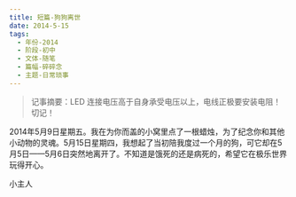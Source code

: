 ```yaml
---
title: 短篇-狗狗离世
date: 2014-5-15
tags:
  - 年份-2014
  - 阶段-初中
  - 文体-随笔
  - 篇幅-碎碎念
  - 主题-日常琐事
---
```


> 记事摘要：LED 连接电压高于自身承受电压以上，电线正极要安装电阻！切记！

2014年5月9日星期五。我在为你而盖的小窝里点了一根蜡烛，为了纪念你和其他小动物的灵魂。5月15日星期四，我想起了当初陪我度过一个月的狗，可它却在5月5日——5月6日突然地离开了。不知道是饿死的还是病死的，希望它在极乐世界玩得开心。

小主人
